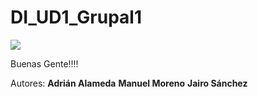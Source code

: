 # DI_UD1_Grupal1

<img src="https://media.giphy.com/media/MGdfeiKtEiEPS/giphy.gif"/>

Buenas Gente!!!!


Autores: 
**Adrián Alameda** 
**Manuel Moreno**
**Jairo Sánchez** 
